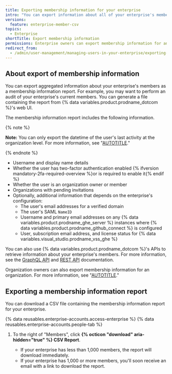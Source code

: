 ```yaml
---
title: Exporting membership information for your enterprise
intro: "You can export information about all of your enterprise's members from {% data variables.product.prodname_dotcom %}'s web UI."
versions:
  feature: enterprise-member-csv
topics:
  - Enterprise
shortTitle: Export membership information
permissions: Enterprise owners can export membership information for an enterprise.
redirect_from:
  - /admin/user-management/managing-users-in-your-enterprise/exporting-membership-information-for-your-enterprise
---
```


## About export of membership information

You can export aggregated information about your enterprise's members as a membership information report. For example, you may want to perform an audit of your enterprise's current members. You can generate a file containing the report from {% data variables.product.prodname_dotcom %}'s web UI.

The membership information report includes the following information.

{% note %}

**Note:** You can only export the datetime of the user's last activity at the organization level. For more information, see "[AUTOTITLE](/organizations/managing-membership-in-your-organization/exporting-member-information-for-your-organization#about-export-of-membership-information)."

{% endnote %}

* Username and display name details
* Whether the user has two-factor authentication enabled {% ifversion mandatory-2fa-required-overview %}or is required to enable it{% endif %}
* Whether the user is an organization owner or member
* Organizations with pending invitations
* Optionally, additional information that depends on the enterprise's configuration:
  * The user's email addresses for a verified domain
  * The user's SAML `NameID`
  * Username and primary email addresses on any {% data variables.product.prodname_ghe_server %} instances where {% data variables.product.prodname_github_connect %} is configured
  * User, subscription email address, and license status for {% data variables.visual_studio.prodname_vss_ghe %}

You can also use {% data variables.product.prodname_dotcom %}'s APIs to retrieve information about your enterprise's members. For more information, see the [GraphQL API](/graphql/reference/objects#user) and [REST API](/rest/users) documentation.

Organization owners can also export membership information for an organization. For more information, see "[AUTOTITLE](/organizations/managing-membership-in-your-organization/exporting-member-information-for-your-organization)."

## Exporting a membership information report

You can download a CSV file containing the membership information report for your enterprise.

{% data reusables.enterprise-accounts.access-enterprise %}
{% data reusables.enterprise-accounts.people-tab %}
1. To the right of "Members", click **{% octicon "download" aria-hidden="true" %} CSV Report**.

   * If your enterprise has less than 1,000 members, the report will download immediately.
   * If your enterprise has 1,000 or more members, you'll soon receive an email with a link to download the report.
